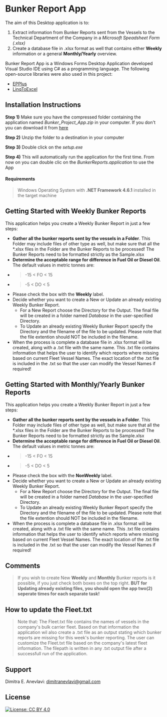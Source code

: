 # Bunker Report App
The aim of this Desktop application is to:
1. Extract information from Bunker Reports sent from the Vessels to the Technical Department of the Company in a *Microsoft Speadsheet Form (.xlsx)* 
2. Create a database file in .xlsx format as well that contains either **Weekly** information or a general **Monthly/Yearly** overview. 

Bunker Report App is a Windows Forms Desktop Application developed Visual Studio IDE using C# as a programming language. The following open-source libraries were also used in this project:
  - [EPPlus][epplus]
  - [LinqToExcel][ltex]

## Installation Instructions

**Step 1)** Make sure you have the compressed folder containing the application named *Bunker_Project_App.zip* in your computer. If you don't you can download it from [here][BetaRelease]

**Step 2)** Unzip the folder to a destination in your computer

**Step 3)** Double click on the *setup.exe*

**Step 4)** This will automatically run the application for the first time. From now on you can double clic on the *BunkerReports.application* to use the App

#### Requirements 
> Windows Operating System with **.NET Framework 4.6.1** installed in the target machine


## Getting Started with Weekly Bunker Reports

This application helps you create a Weekly Bunker Report in just a few steps:

  - **Gather all the bunker reports sent by the vessels in a Folder**. This Folder may include files of other type as well, but make sure that all the *.xlsx files in the Folder are the Bunker Reports to be processed! The Bunker Reports need to be formatted strictly as the Sample.xlsx
  - **Determine the acceptable range for difference in Fuel Oil or Diesel Oil**. The default values in metric tonnes are: 
  - > -15 < FO < 15 
  - > -5 < DO < 5
  - Please check the box with the **Weekly** label.
  - Decide whether you want to create a New or Update an already existing Weekly Bunker Report.
    -  For a New Report choose the Directory for the Output. The final file will be created in a folder named *Database* in the user-specified Directory.   
    - To Update an already existing Weekly Bunker Report specify the Directory and the filename of the file to be updated. Please note that the file extention should NOT be included in the filename.
  - When the process is complete a database file in .xlsx format will be created, along with a .txt file with the same name. This .txt file contains information that helps the user to identify which reports where missing based on current Fleet Vessel Names. The exact location of the .txt file is included in the .txt so that the user can modify the Vessel Names if required! 

## Getting Started with Monthly/Yearly Bunker Reports

This application helps you create a Weekly Bunker Report in just a few steps:

  - **Gather all the bunker reports sent by the vessels in a Folder**. This Folder may include files of other type as well, but make sure that all the *.xlsx files in the Folder are the Bunker Reports to be processed! The Bunker Reports need to be formatted strictly as the Sample.xlsx
  - **Determine the acceptable range for difference in Fuel Oil or Diesel Oil**. The default values in metric tonnes are: 
  - > -15 < FO < 15 
  - > -5 < DO < 5
  - Please check the box with the **NonWeekly** label.
  - Decide whether you want to create a New or Update an already existing Weekly Bunker Report.
    -  For a New Report choose the Directory for the Output. The final file will be created in a folder named *Database* in the user-specified Directory.   
    - To Update an already existing Weekly Bunker Report specify the Directory and the filename of the file to be updated. Please note that the file extention should NOT be included in the filename.
  - When the process is complete a database file in .xlsx format will be created, along with a .txt file with the same name. This .txt file contains information that helps the user to identify which reports where missing based on current Fleet Vessel Names. The exact location of the .txt file is included in the .txt so that the user can modify the Vessel Names if required! 

## Comments

> If you wish to create New **Weekly** and **Monthly** Bunker reports is it possible, if you just check both boxes on the top right.
**BUT for Updating already existing files, you should open the app two(2) seperate times for each separate task!**


## How to update the Fleet.txt
> Note that: The Fleet.txt file contains the names of vessels in the company's bulk carrier fleet. Based on that information the application wil also create a .txt file as an output stating which bunker reports are missing for this week's bunker reporting. 
The user can customize the Fleet.txt file based on the company's latest fleet information. The filepath is written in any .txt output file after a successfull run of the application.

Support
---

Dimitra E. Anevlavi: dimitranevlavi@gmail.com

License
---

[![License: CC BY 4.0](https://img.shields.io/badge/License-CC%20BY%204.0-lightgrey.svg)](https://creativecommons.org/licenses/by/4.0/)






[//]: # (These are reference links used in the body of this note and get stripped out when the markdown processor does its job. There is no need to format nicely because it shouldn't be seen. Thanks SO - http://stackoverflow.com/questions/4823468/store-comments-in-markdown-syntax)


   [epplus]: https://github.com/JanKallman/EPPlus
   [ltex]: https://github.com/paulyoder/LinqToExcel
   [BetaRelease]: https://github.com/demieane/MarineBunkerReport/blob/master/Bunker_Project_App.zip
   

